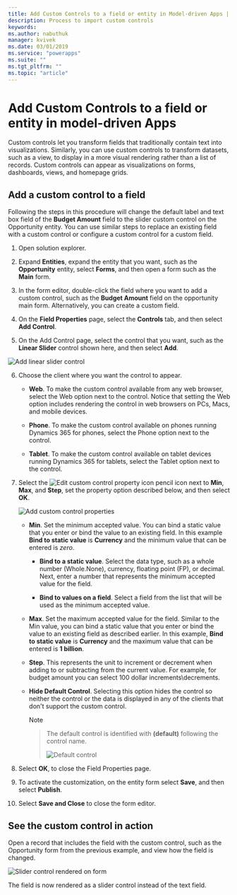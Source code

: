 ```yaml
---
title: Add Custom Controls to a field or entity in Model-driven Apps | Microsoft Docs
description: Process to import custom controls
keywords:
ms.author: nabuthuk
manager: kvivek
ms.date: 03/01/2019
ms.service: "powerapps"
ms.suite: ""
ms.tgt_pltfrm: ""
ms.topic: "article"
---
```


# Add Custom Controls to a field or entity in model-driven Apps

Custom controls let you transform fields that traditionally contain text into visualizations. Similarly, you can use custom controls to transform datasets, such as a view, to display in a more visual rendering rather than a list of records. Custom controls can appear as visualizations on forms, dashboards, views, and homepage grids. 

## Add a custom control to a field

Following the steps in this procedure will change the default label and text box field of the **Budget Amount** field to the slider custom control on the Opportunity entity. You can use similar steps to replace an existing field with a custom control or configure a custom control for a custom field.

1. Open solution explorer.

2. Expand **Entities**, expand the entity that you want, such as the **Opportunity** entity, select **Forms**, and then open a form such as the **Main** form.

3. In the form editor, double-click the field where you want to add a custom control, such as the **Budget Amount** field on the opportunity main form. Alternatively, you can create a custom field.

4. On the **Field Properties** page, select the **Controls** tab, and then select **Add Control**.

5. On the Add Control page, select the control that you want, such as the **Linear Slider** control shown here, and then select **Add**.

![Add linear slider control](dynamics365/customer-engagement/customize/media/add-slider.PNG "Add linear slider control")  

6. Choose the client where you want the control to appear.

   - **Web**. To make the custom control available from any web browser, select the Web option next to the control. Notice that setting the Web option includes rendering the control in web browsers on PCs, Macs, and mobile devices.

   - **Phone**. To make the custom control available on phones running Dynamics 365 for phones, select the Phone option next to the control.

   - **Tablet**. To make the custom control available on tablet devices running Dynamics 365 for tablets, select the Tablet option next to the control.
7. Select the ![Edit custom control property icon](dynamics365/customer-engagement/customize/media/ccf-pencil-icon.png "Edit custom control property icon") pencil icon next to **Min**, **Max**, and **Step**, set the property option described below, and then select **OK**.  
  
   ![Add custom control properties](dynamics365/customer-engagement/customize/media/ccf-add-properties.png "Add custom control properties")  
  
   - **Min**. Set the minimum accepted value. You can bind a static value that you enter or bind the value to an existing field. In this example **Bind to static value** is **Currency** and the minimum value that can be entered is *zero*.  
  
       - **Bind to a static value**. Select the data type, such as a whole number (Whole.None), currency, floating point (FP), or decimal. Next, enter a number that represents the minimum accepted value for the field.  
  
       - **Bind to values on a field**. Select a field from the list that will be used as the minimum accepted value.  
  
   - **Max**. Set the maximum accepted value for the field. Similar to the Min value, you can bind a static value that you enter or bind the value to an existing field as described earlier. In this example, **Bind to static value** is **Currency** and the maximum value that can be entered is **1 billion**.  
  
   - **Step**. This represents the unit to increment or decrement when adding to or subtracting from  the current value. For example, for budget amount you can select 100 dollar increments\decrements.  
  
   - **Hide Default Control**. Selecting this option hides the control so neither the control or the data is displayed in any of the clients that don't support the custom control.  
  
       > [!NOTE]

       >  The default control is identified with **(default)** following the control name.  
       >   
       > ![Default control](dynamics365/customer-engagement/customize/media/default-control.png "Default control")  
  
8. Select **OK**, to close the Field Properties page.  
  
9. To activate the customization, on the entity form select **Save**, and then select **Publish**.  
  
10. Select **Save and Close** to close the form editor.  
  
## See the custom control in action  

 Open a record that includes the field with the custom control, such as the Opportunity form from the previous example, and view how the field is changed.  
  
 ![Slider control rendered on form](dynamics365/customer-engagement/customize/media/slider-control.PNG "Slider control rendered on form")  
  
 The field is now rendered as a slider control instead of the text field.  
 